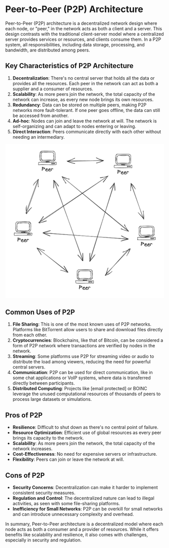 # Peer-to-Peer (P2P) Architecture

Peer-to-Peer (P2P) architecture is a decentralized network design where each node, or "peer," in the network acts as both a client and a server. This design contrasts with the traditional client-server model where a centralized server provides services or resources, and clients consume them. In a P2P system, all responsibilities, including data storage, processing, and bandwidth, are distributed among peers.

## Key Characteristics of P2P Architecture

1. **Decentralization**: There's no central server that holds all the data or provides all the resources. Each peer in the network can act as both a supplier and a consumer of resources.
2. **Scalability**: As more peers join the network, the total capacity of the network can increase, as every new node brings its own resources.
3. **Redundancy**: Data can be stored on multiple peers, making P2P networks more fault-tolerant. If one peer goes offline, the data can still be accessed from another.
4. **Ad-hoc**: Nodes can join and leave the network at will. The network is self-organizing and can adapt to nodes entering or leaving.
5. **Direct Interaction**: Peers communicate directly with each other without needing an intermediary.

![Peer-to-Peer architecture](../_assets/images/architecture-patterns/peer-to-peer-architecture.png "Peer-to-Peer (P2P) Architecture")

## Common Uses of P2P

1. **File Sharing**: This is one of the most known uses of P2P networks. Platforms like BitTorrent allow users to share and download files directly from each other.
2. **Cryptocurrencies**: Blockchains, like that of Bitcoin, can be considered a form of P2P network where transactions are verified by nodes in the network.
3. **Streaming**: Some platforms use P2P for streaming video or audio to distribute the load among viewers, reducing the need for powerful central servers.
4. **Communication**: P2P can be used for direct communication, like in some chat applications or VoIP systems, where data is transferred directly between participants.
5. **Distributed Computing**: Projects like [email protected] or BOINC leverage the unused computational resources of thousands of peers to process large datasets or simulations.

## Pros of P2P

- **Resilience**: Difficult to shut down as there's no central point of failure.
- **Resource Optimization**: Efficient use of global resources as every peer brings its capacity to the network.
- **Scalability**: As more peers join the network, the total capacity of the network increases.
- **Cost-Effectiveness**: No need for expensive servers or infrastructure.
- **Flexibility**: Peers can join or leave the network at will.

## Cons of P2P

- **Security Concerns**: Decentralization can make it harder to implement consistent security measures.
- **Regulation and Control**: The decentralized nature can lead to illegal activities, as seen with some file-sharing platforms.
- **Inefficiency for Small Networks**: P2P can be overkill for small networks and can introduce unnecessary complexity and overhead.

In summary, Peer-to-Peer architecture is a decentralized model where each node acts as both a consumer and a provider of resources. While it offers benefits like scalability and resilience, it also comes with challenges, especially in security and regulation.